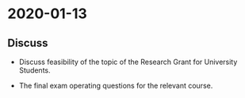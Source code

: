 # 2020-01-13
## Discuss
* Discuss feasibility of the topic of the Research Grant for University Students.

* The final exam operating questions for the relevant course.

